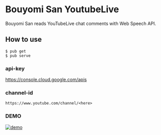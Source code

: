 # Bouyomi San YoutubeLive
Bouyomi San reads YouTubeLive chat comments with Web Speech API.

## How to use
```
$ pub get
$ pub serve
```
### api-key
https://console.cloud.google.com/apis

### channel-id
`https://www.youtube.com/channel/<here>`

### DEMO

[![demo](https://camo.qiitausercontent.com/bbe12ab9718458028c798c2ea20f16287e99cc29/68747470733a2f2f71696974612d696d6167652d73746f72652e73332e616d617a6f6e6177732e636f6d2f302f31303337352f36326633616534352d386566352d363533622d643962662d3637363531613731343837392e706e67)](https://youtu.be/lk_Tlv0AmxU)
